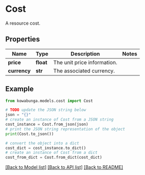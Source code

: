 # Cost

A resource cost.

## Properties

Name | Type | Description | Notes
------------ | ------------- | ------------- | -------------
**price** | **float** | The unit price information. | 
**currency** | **str** | The associated currency. | 

## Example

```python
from kowabunga.models.cost import Cost

# TODO update the JSON string below
json = "{}"
# create an instance of Cost from a JSON string
cost_instance = Cost.from_json(json)
# print the JSON string representation of the object
print(Cost.to_json())

# convert the object into a dict
cost_dict = cost_instance.to_dict()
# create an instance of Cost from a dict
cost_from_dict = Cost.from_dict(cost_dict)
```
[[Back to Model list]](../README.md#documentation-for-models) [[Back to API list]](../README.md#documentation-for-api-endpoints) [[Back to README]](../README.md)


